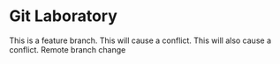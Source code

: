 # Git Laboratory
This is a feature branch.
This will cause a conflict.
This will also cause a conflict.
Remote branch change

